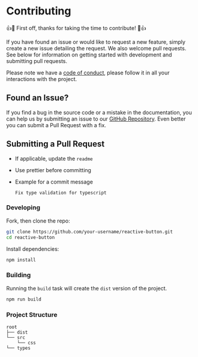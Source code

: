# Contributing

👍🎉 First off, thanks for taking the time to contribute! 🎉👍

If you have found an issue or would like to request a new feature, simply create a new issue detailing the request. We also welcome pull requests. See below for information on getting started with development and submitting pull requests.

Please note we have a [code of conduct](https://github.com/arifszn/reactive-button/blob/main/CODE_OF_CONDUCT.md), please follow it in all your interactions with the project.

## Found an Issue?

If you find a bug in the source code or a mistake in the documentation, you can help us by
submitting an issue to our [GitHub Repository](https://github.com/arifszn/reactive-button/issues/new). Even better you can submit a Pull Request
with a fix.

## Submitting a Pull Request

- If applicable, update the `readme`
- Use prettier before committing
- Example for a commit message

  ```
  Fix type validation for typescript
  ```

### Developing

Fork, then clone the repo:

```sh
git clone https://github.com/your-username/reactive-button.git
cd reactive-button
```

Install dependencies:

```sh
npm install
```

### Building

Running the `build` task will create the `dist` version of the project.

```sh
npm run build
```

### Project Structure

```text
root
├── dist
└── src
    └── css
└── types
```
